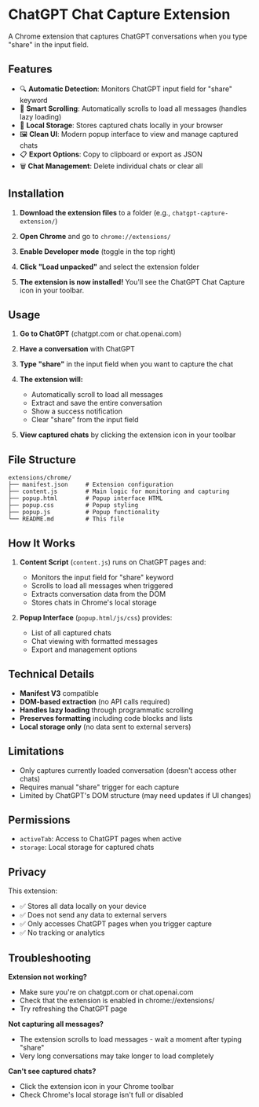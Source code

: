 # ChatGPT Chat Capture Extension

A Chrome extension that captures ChatGPT conversations when you type "share" in the input field.

## Features

- 🔍 **Automatic Detection**: Monitors ChatGPT input field for "share" keyword
- 📱 **Smart Scrolling**: Automatically scrolls to load all messages (handles lazy loading)
- 💾 **Local Storage**: Stores captured chats locally in your browser
- 🖼️ **Clean UI**: Modern popup interface to view and manage captured chats
- 📋 **Export Options**: Copy to clipboard or export as JSON
- 🗑️ **Chat Management**: Delete individual chats or clear all

## Installation

1. **Download the extension files** to a folder (e.g., `chatgpt-capture-extension/`)

2. **Open Chrome** and go to `chrome://extensions/`

3. **Enable Developer mode** (toggle in the top right)

4. **Click "Load unpacked"** and select the extension folder

5. **The extension is now installed!** You'll see the ChatGPT Chat Capture icon in your toolbar.

## Usage

1. **Go to ChatGPT** (chatgpt.com or chat.openai.com)

2. **Have a conversation** with ChatGPT

3. **Type "share"** in the input field when you want to capture the chat

4. **The extension will:**
   - Automatically scroll to load all messages
   - Extract and save the entire conversation
   - Show a success notification
   - Clear "share" from the input field

5. **View captured chats** by clicking the extension icon in your toolbar

## File Structure

```
extensions/chrome/
├── manifest.json     # Extension configuration
├── content.js        # Main logic for monitoring and capturing
├── popup.html        # Popup interface HTML
├── popup.css         # Popup styling
├── popup.js          # Popup functionality
└── README.md         # This file
```

## How It Works

1. **Content Script** (`content.js`) runs on ChatGPT pages and:
   - Monitors the input field for "share" keyword
   - Scrolls to load all messages when triggered
   - Extracts conversation data from the DOM
   - Stores chats in Chrome's local storage

2. **Popup Interface** (`popup.html/js/css`) provides:
   - List of all captured chats
   - Chat viewing with formatted messages
   - Export and management options

## Technical Details

- **Manifest V3** compatible
- **DOM-based extraction** (no API calls required)
- **Handles lazy loading** through programmatic scrolling
- **Preserves formatting** including code blocks and lists
- **Local storage only** (no data sent to external servers)

## Limitations

- Only captures currently loaded conversation (doesn't access other chats)
- Requires manual "share" trigger for each capture
- Limited by ChatGPT's DOM structure (may need updates if UI changes)

## Permissions

- `activeTab`: Access to ChatGPT pages when active
- `storage`: Local storage for captured chats

## Privacy

This extension:
- ✅ Stores all data locally on your device
- ✅ Does not send any data to external servers
- ✅ Only accesses ChatGPT pages when you trigger capture
- ✅ No tracking or analytics

## Troubleshooting

**Extension not working?**
- Make sure you're on chatgpt.com or chat.openai.com
- Check that the extension is enabled in chrome://extensions/
- Try refreshing the ChatGPT page

**Not capturing all messages?**
- The extension scrolls to load messages - wait a moment after typing "share"
- Very long conversations may take longer to load completely

**Can't see captured chats?**
- Click the extension icon in your Chrome toolbar
- Check Chrome's local storage isn't full or disabled